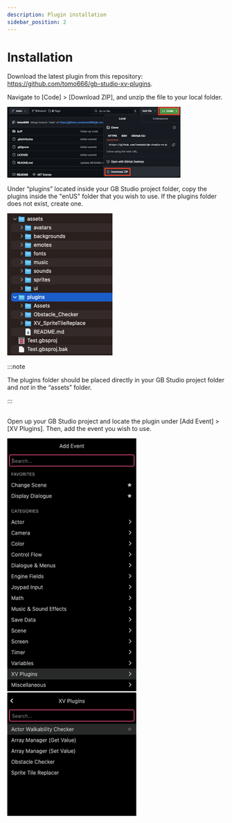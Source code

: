 ```yaml
---
description: Plugin installation
sidebar_position: 2
---
```


# Installation

Download the latest plugin from this repository: https://github.com/tomo666/gb-studio-xv-plugins.

Navigate to [Code] > [Download ZIP], and unzip the file to your local folder.

![Plugin download from Github](./gbs_plugins-extras/img/installation/plugin_download.png)

Under “plugins” located inside your GB Studio project folder, copy the plugins inside the "enUS" folder that you wish to use. If the plugins folder does not exist, create one.

![Plugin copy folder path](./gbs_plugins-extras/img/installation/plugin_folder_path.png)

:::note

The plugins folder should be placed directly in your GB Studio project folder and _not_ in the “assets” folder.

:::

## 

Open up your GB Studio project and locate the plugin under [Add Event] > [XV Plugins]. Then, add the event you wish to use.

![Add XV Plugins in GB Studio event](./gbs_plugins-extras/img/installation/add_event_xv_plugins.png) ![Add XV Plugins sub event in GB Studio event](./gbs_plugins-extras/img/installation/add_event_xv_plugins_events.png)
